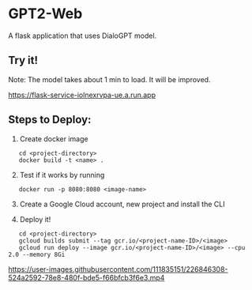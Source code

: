 # GPT2-Web
A flask application that uses DialoGPT model.

## Try it!
Note: The model takes about 1 min to load. It will be improved.

https://flask-service-iolnexrvpa-ue.a.run.app

## Steps to Deploy:
1) Create docker image
``` command
   cd <project-directory>
   docker build -t <name> .
```
2) Test if it works by running
``` command
   docker run -p 8080:8080 <image-name>
```
3) Create a Google Cloud account, new project and install the CLI

4) Deploy it!
``` command
   cd <project-directory>
   gcloud builds submit --tag gcr.io/<project-name-ID>/<image>
   gcloud run deploy --image gcr.io/<project-name-ID>/<image> --cpu 2.0 --memory 8Gi
```

https://user-images.githubusercontent.com/111835151/226846308-524a2592-78e8-480f-bde5-f66bfcb3f6e3.mp4

